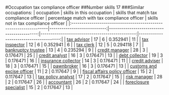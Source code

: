 #Occupation tax compliance officer
##Number skills 17
###Similar occupations:
| occupation                                                        |   skills in this occupation |   skills that match tax compliance officer |   percentage match with tax compliance officer |   skills not in tax compliance officer |
|:------------------------------------------------------------------|----------------------------:|-------------------------------------------:|-----------------------------------------------:|---------------------------------------:|
| [tax advisor](tax_advisor.md)                                     |                          17 |                                          6 |                                       0.352941 |                                     11 |
| [tax inspector](tax_inspector.md)                                 |                          12 |                                          6 |                                       0.352941 |                                      6 |
| [tax clerk](tax_clerk.md)                                         |                          12 |                                          5 |                                       0.294118 |                                      7 |
| [bankruptcy trustee](bankruptcy_trustee.md)                       |                          13 |                                          4 |                                       0.235294 |                                      9 |
| [credit manager](credit_manager.md)                               |                          28 |                                          3 |                                       0.176471 |                                     25 |
| [credit analyst](credit_analyst.md)                               |                          16 |                                          3 |                                       0.176471 |                                     13 |
| [debt collector](debt_collector.md)                               |                          19 |                                          3 |                                       0.176471 |                                     16 |
| [insurance collector](insurance_collector.md)                     |                          14 |                                          3 |                                       0.176471 |                                     11 |
| [credit adviser](credit_adviser.md)                               |                          18 |                                          3 |                                       0.176471 |                                     15 |
| [pawnbroker](pawnbroker.md)                                       |                          16 |                                          3 |                                       0.176471 |                                     13 |
| [customs and excise officer](customs_and_excise_officer.md)       |                          11 |                                          2 |                                       0.117647 |                                      9 |
| [fiscal affairs policy officer](fiscal_affairs_policy_officer.md) |                          15 |                                          2 |                                       0.117647 |                                     13 |
| [tax policy analyst](tax_policy_analyst.md)                       |                          17 |                                          2 |                                       0.117647 |                                     15 |
| [risk manager](risk_manager.md)                                   |                          28 |                                          2 |                                       0.117647 |                                     26 |
| [accountant](accountant.md)                                       |                          26 |                                          2 |                                       0.117647 |                                     24 |
| [foreclosure specialist](foreclosure_specialist.md)               |                          15 |                                          2 |                                       0.117647 |                                     13 |
